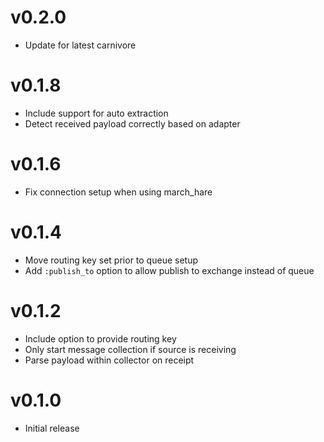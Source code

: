 # v0.2.0
* Update for latest carnivore

# v0.1.8
* Include support for auto extraction
* Detect received payload correctly based on adapter

# v0.1.6
* Fix connection setup when using march_hare

# v0.1.4
* Move routing key set prior to queue setup
* Add `:publish_to` option to allow publish to exchange instead of queue

# v0.1.2
* Include option to provide routing key
* Only start message collection if source is receiving
* Parse payload within collector on receipt

# v0.1.0
* Initial release
